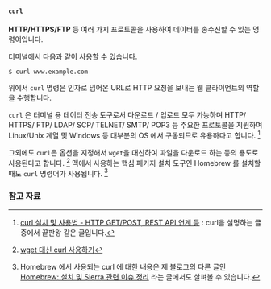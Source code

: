 #### `curl`

**HTTP/HTTPS/FTP** 등 여러 가지 프로토콜을 사용하여 데이터를 송수신할 수 있는 명령어입니다. 

터미널에서 다음과 같이 사용할 수 있습니다.

```
$ curl www.example.com
```

위에서 `curl` 명령은 인자로 넘어온 URL로 HTTP 요청을 보내는 웹 클라이언트의 역할을 수행합니다. 

`curl` 은 터미널 용 데이터 전송 도구로서 다운로드 / 업로드 모두 가능하며 HTTP/ HTTPS/ FTP/ LDAP/ SCP/ TELNET/ SMTP/ POP3 등 주요한 프로토콜을 지원하며 Linux/Unix 계열 및 Windows 등 대부분의 OS 에서 구동되므로 유용하다고 합니다. [^lesstif]  
	
그외에도 `curl`은 옵션을 지정해서 `wget`을 대신하여 파일을 다운로드 하는 등의 용도로 사용된다고 합니다. [^dezang] 맥에서 사용하는 핵심 패키지 설치 도구인 Homebrew 를 설치할 때도 `curl` 명령어가 사용됩니다. [^curl-homebrew]

### 참고 자료

[^lesstif]: [curl 설치 및 사용법 - HTTP GET/POST, REST API 연계 등](https://www.lesstif.com/pages/viewpage.action?pageId=14745703) : curl을 설명하는 글 중에서 끝판왕 같은 글입니다.

[^dezang]: [wget 대신 curl 사용하기](http://dezang.net/884)

[^curl-homebrew]: Homebrew 에서 사용되는 curl 에 대한 내용은 제 블로그의 다른 글인 [Homebrew: 설치 및 Sierra 관련 이슈 정리](http://xho95.github.io/macos/sierra/package/homebrew/issues/2017/01/13/Using-Homebrew-and-some-Issues.html) 라는 글에서도 살펴볼 수 있습니다.
